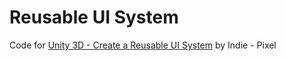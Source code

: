 # Reusable UI System

Code for [Unity 3D - Create a Reusable UI System](https://www.udemy.com/course/unity-2017-create-a-reusable-ui-system/) by Indie - Pixel

